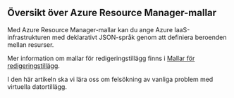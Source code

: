 

## <a name="overview-of-azure-resource-manager-templates"></a>Översikt över Azure Resource Manager-mallar
Med Azure Resource Manager-mallar kan du ange Azure IaaS-infrastrukturen med deklarativt JSON-språk genom att definiera beroenden mellan resurser.

Mer information om mallar för redigeringstillägg finns i [Mallar för redigeringstillägg](../articles/virtual-machines/windows/template-description.md?toc=%2fazure%2fvirtual-machines%2fwindows%2ftoc.json).

I den här artikeln ska vi lära oss om felsökning av vanliga problem med virtuella datortillägg.

